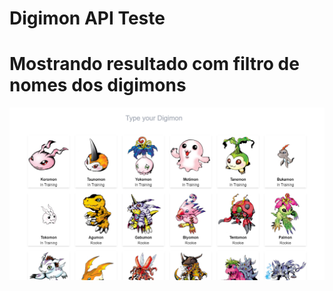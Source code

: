 # Digimon API Teste

<h1>Mostrando resultado com filtro de nomes dos digimons</h1>

<img src='public/digiapi.png' alt='resultado' />

